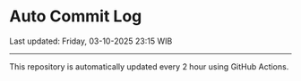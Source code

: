 # Auto Commit Log

Last updated: Friday, 03-10-2025 23:15 WIB

---

This repository is automatically updated every 2 hour using GitHub Actions.
